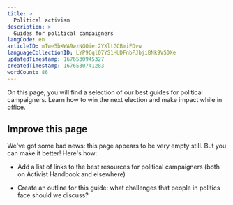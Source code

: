 ```yaml
---
title: >
  Political activism
description: >
  Guides for political campaigners
langCode: en
articleID: mTwe5bXWA9wzNGOier2YXltGCBmiFDvw
languageCollectionID: LYP9Cql07YS1HUDFnbPJbjiBNk9VS0Xe
updatedTimestamp: 1676530945327
createdTimestamp: 1676530741283
wordCount: 86
---
```


On this page, you will find a selection of our best guides for political campaigners. Learn how to win the next election and make impact while in office.

## Improve this page

We've got some bad news: this page appears to be very empty still. But you can make it better! Here's how:

-   Add a list of links to the best resources for political campaigners (both on Activist Handbook and elsewhere)
    
-   Create an outline for this guide: what challenges that people in politics face should we discuss?